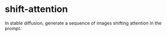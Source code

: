 # shift-attention
In stable diffusion, generate a sequence of images shifting attention in the prompt.
